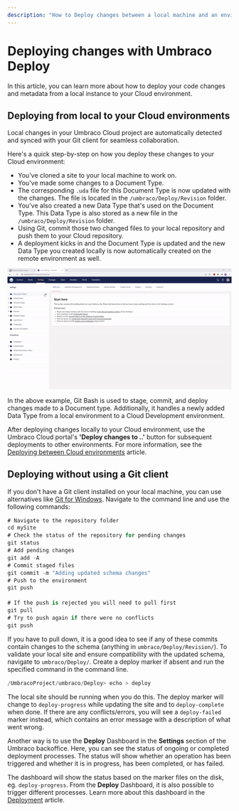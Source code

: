 ```yaml
---
description: "How to Deploy changes between a local machine and an environment with Umbraco Deploy using either a Git GUI or CLI"
---
```


# Deploying changes with Umbraco Deploy

In this article, you can learn more about how to deploy your code changes and metadata from a local instance to your Cloud environment.

## Deploying from local to your Cloud environments

Local changes in your Umbraco Cloud project are automatically detected and synced with your Git client for seamless collaboration.

Here's a quick step-by-step on how you deploy these changes to your Cloud environment:

- You've cloned a site to your local machine to work on.
- You've made some changes to a Document Type.
- The corresponding `.uda` file for this Document Type is now updated with the changes. The file is located in the `/umbraco/Deploy/Revision` folder.
- You've also created a new Data Type that's used on the Document Type. This Data Type is also stored as a new file in the `/umbraco/Deploy/Revision` folder.
- Using Git, commit those two changed files to your local repository and push them to your Cloud repository.
- A deployment kicks in and the Document Type is updated and the new Data Type you created locally is now automatically created on the remote environment as well.

![Deploy from Local to Remote](images/stage-commit-deploy_v10.gif)

In the above example, Git Bash is used to stage, commit, and deploy changes made to a Document type. Additionally, it handles a newly added Data Type from a local environment to a Cloud Development environment.

After deploying changes locally to your Cloud environment, use the Umbraco Cloud portal's **'Deploy changes to ..'** button for subsequent deployments to other environments. For more information, see the [Deploying between Cloud environments](cloud-to-cloud.md) article.

## Deploying without using a Git client

If you don't have a Git client installed on your local machine, you can use alternatives like [Git for Windows](https://gitforwindows.org/). Navigate to the command line and use the following commands:

```cs
# Navigate to the repository folder
cd mySite
# Check the status of the repository for pending changes
git status
# Add pending changes
git add -A
# Commit staged files
git commit -m "Adding updated schema changes"
# Push to the environment
git push

# If the push is rejected you will need to pull first
git pull
# Try to push again if there were no conflicts
git push
```

If you have to pull down, it is a good idea to see if any of these commits contain changes to the schema (anything in `umbraco/Deploy/Revision/`). To validate your local site and ensure compatibility with the updated schema, navigate to `umbraco/Deploy/`. Create a deploy marker if absent and run the specified command in the command line.

```cs
/UmbracoProject/umbraco/Deploy> echo > deploy
```

The local site should be running when you do this. The deploy marker will change to `deploy-progress` while updating the site and to `deploy-complete` when done. If there are any conflicts/errors, you will see a `deploy-failed` marker instead, which contains an error message with a description of what went wrong.

Another way is to use the **Deploy** Dashboard in the **Settings** section of the Umbraco backoffice. Here, you can see the status of ongoing or completed deployment processes. The status will show whether an operation has been triggered and whether it is in progress, has been completed, or has failed.

The dashboard will show the status based on the marker files on the disk, eg. `deploy-progress`. From the **Deploy** Dashboard, it is also possible to trigger different processes. Learn more about this dashboard in the [Deployment](../deployment/README.md) article.
